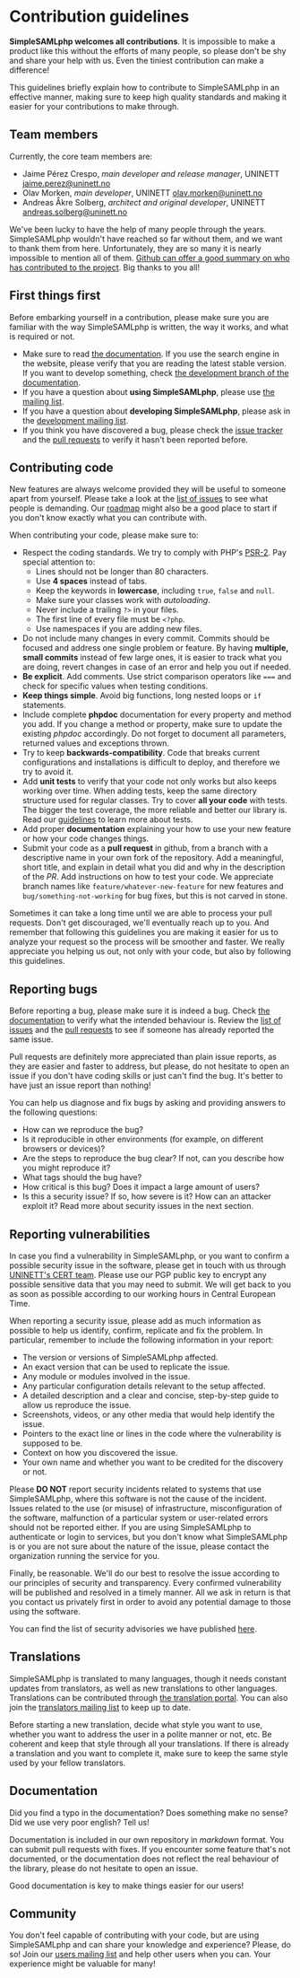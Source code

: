 # Contribution guidelines

**SimpleSAMLphp welcomes all contributions**. It is impossible to make a product like this without the efforts of many
people, so please don't be shy and share your help with us. Even the tiniest contribution can make a difference!

This guidelines briefly explain how to contribute to SimpleSAMLphp in an effective manner, making sure to keep high
quality standards and making it easier for your contributions to make through.

## Team members

Currently, the core team members are:

* Jaime Pérez Crespo, *main developer and release manager*, UNINETT <jaime.perez@uninett.no>
* Olav Morken, *main developer*, UNINETT <olav.morken@uninett.no>
* Andreas Åkre Solberg, *architect and original developer*, UNINETT <andreas.solberg@uninett.no>

We've been lucky to have the help of many people through the years. SimpleSAMLphp wouldn't have reached so far without
them, and we want to thank them from here. Unfortunately, they are so many it is nearly impossible to mention all of
them. [Github can offer a good summary on who has contributed to the project](https://github.com/simplesamlphp/simplesamlphp/graphs/contributors?from=2007-09-09&to=2015-09-06&type=c).
Big thanks to you all!

## First things first

Before embarking yourself in a contribution, please make sure you are familiar with the way SimpleSAMLphp is written,
the way it works, and what is required or not.

* Make sure to read [the documentation](https://simplesamlphp.org/docs/stable/). If you use the search engine in the
website, please verify that you are reading the latest stable version. If you want to develop something, check [the
development branch of the documentation](https://simplesamlphp.org/docs/development/).
* If you have a question about **using SimpleSAMLphp**, please use [the mailing list](http://groups.google.com/group/simplesamlphp).
* If you have a question about **developing SimpleSAMLphp**, please ask in the [development mailing list](http://groups.google.com/group/simplesamlphp-dev).
* If you think you have discovered a bug, please check the [issue tracker](https://github.com/simplesamlphp/simplesamlphp/issues)
and the [pull requests](https://github.com/simplesamlphp/simplesamlphp/pulls) to verify it hasn't been reported before.

## Contributing code

New features are always welcome provided they will be useful to someone apart from yourself. Please take a look at the
[list of issues](https://github.com/simplesamlphp/simplesamlphp/issues) to see what people is demanding. Our
[roadmap](https://simplesamlphp.org/releaseplan) might also be a good place to start if you don't know exactly what
you can contribute with.

When contributing your code, please make sure to:

* Respect the coding standards. We try to comply with PHP's [PSR-2](http://www.php-fig.org/psr/psr-2/). Pay special
attention to:
   * Lines should not be longer than 80 characters.
   * Use **4 spaces** instead of tabs.
   * Keep the keywords in **lowercase**, including `true`, `false` and `null`.
   * Make sure your classes work with *autoloading*.
   * Never include a trailing `?>` in your files.
   * The first line of every file must be `<?php`.
   * Use namespaces if you are adding new files.
* Do not include many changes in every commit. Commits should be focused and address one single problem or feature. By
having **multiple, small commits** instead of few large ones, it is easier to track what you are doing, revert changes
in case of an error and help you out if needed.
* **Be explicit**. Add comments. Use strict comparison operators like `===` and check for specific values when testing
conditions.
* **Keep things simple**. Avoid big functions, long nested loops or `if` statements.
* Include complete **phpdoc** documentation for every property and method you add. If you change a method or property,
make sure to update the existing *phpdoc* accordingly. Do not forget to document all parameters, returned values and
exceptions thrown.
* Try to keep **backwards-compatibility**. Code that breaks current configurations and installations is difficult to
deploy, and therefore we try to avoid it.
* Add **unit tests** to verify that your code not only works but also keeps working over time. When adding tests, keep
the same directory structure used for regular classes. Try to cover **all your code** with tests. The bigger the test
coverage, the more reliable and better our library is. Read our [guidelines](TESTING.md) to learn more about tests.
* Add proper **documentation** explaining your how to use your new feature or how your code changes things.
* Submit your code as a **pull request** in github, from a branch with a descriptive name in your own fork of the
repository. Add a meaningful, short title, and explain in detail what you did and why in the description of the *PR*.
Add instructions on how to test your code. We appreciate branch names like `feature/whatever-new-feature` for new
features and `bug/something-not-working` for bug fixes, but this is not carved in stone.

Sometimes it can take a long time until we are able to process your pull requests. Don't get discouraged, we'll
eventually reach up to you. And remember that following this guidelines you are making it easier for us to analyze your
request so the process will be smoother and faster. We really appreciate you helping us out, not only with your code,
but also by following this guidelines.

## Reporting bugs

Before reporting a bug, please make sure it is indeed a bug. Check [the documentation](https://simplesamlphp.org/docs/stable/)
to verify what the intended behaviour is. Review the [list of issues](https://github.com/simplesamlphp/simplesamlphp/issues)
and the [pull requests](https://github.com/simplesamlphp/simplesamlphp/pulls) to see if someone has already reported the
same issue.

Pull requests are definitely more appreciated than plain issue reports, as they are easier and faster to address, but
please, do not hesitate to open an issue if you don't have coding skills or just can't find the bug. It's better to have
just an issue report than nothing!

You can help us diagnose and fix bugs by asking and providing answers to the following questions:

* How can we reproduce the bug?
* Is it reproducible in other environments (for example, on different browsers or devices)?
* Are the steps to reproduce the bug clear? If not, can you describe how you might reproduce it?
* What tags should the bug have?
* How critical is this bug? Does it impact a large amount of users?
* Is this a security issue? If so, how severe is it? How can an attacker exploit it? Read more about security issues in
the next section.

## Reporting vulnerabilities

In case you find a vulnerability in SimpleSAMLphp, or you want to confirm a possible security issue in the software, please
get in touch with us through [UNINETT's CERT team](https://www.uninett.no/cert). Please use our PGP public key to encrypt
any possible sensitive data that you may need to submit. We will get back to you as soon as possible according to our
working hours in Central European Time.

When reporting a security issue, please add as much information as possible to help us identify, confirm, replicate and
fix the problem. In particular, remember to include the following information in your report:

* The version or versions of SimpleSAMLphp affected.
* An exact version that can be used to replicate the issue.
* Any module or modules involved in the issue.
* Any particular configuration details relevant to the setup affected.
* A detailed description and a clear and concise, step-by-step guide to allow us reproduce the issue.
* Screenshots, videos, or any other media that would help identify the issue.
* Pointers to the exact line or lines in the code where the vulnerability is supposed to be.
* Context on how you discovered the issue.
* Your own name and whether you want to be credited for the discovery or not.

Please **DO NOT** report security incidents related to systems that use SimpleSAMLphp, where this software is not the
cause of the incident. Issues related to the use (or misuse) of infrastructure, misconfiguration of the software,
malfunction of a particular system or user-related errors should not be reported either. If you are using SimpleSAMLphp
to authenticate or login to services, but you don't know what SimpleSAMLphp is or you are not sure about the nature of
the issue, please contact the organization running the service for you.

Finally, be reasonable. We'll do our best to resolve the issue according to our principles of security and transparency.
Every confirmed vulnerability will be published and resolved in a timely manner. All we ask in return is that you
contact us privately first in order to avoid any potential damage to those using the software.

You can find the list of security advisories we have published [here](https://simplesamlphp.org/security).

## Translations

SimpleSAMLphp is translated to many languages, though it needs constant updates from translators, as well as new
translations to other languages. Translations can be contributed through [the translation portal](https://translation.rnd.feide.no/).
You can also join the [translators mailing list](http://groups.google.com/group/simplesamlphp-translation) to keep up
to date.

Before starting a new translation, decide what style you want to use, whether you want to address the user in a polite
manner or not, etc. Be coherent and keep that style through all your translations. If there is already a translation and
you want to complete it, make sure to keep the same style used by your fellow translators.

## Documentation

Did you find a typo in the documentation? Does something make no sense? Did we use very poor english? Tell us!

Documentation is included in our own repository in *markdown* format. You can submit pull requests with fixes. If you
encounter some feature that's not documented, or the documentation does not reflect the real behaviour of the library,
please do not hesitate to open an issue.

Good documentation is key to make things easier for our users!

## Community

You don't feel capable of contributing with your code, but are using SimpleSAMLphp and can share your knowledge and
experience? Please, do so! Join our [users mailing list](http://groups.google.com/group/simplesamlphp) and help other
users when you can. Your experience might be valuable for many!
